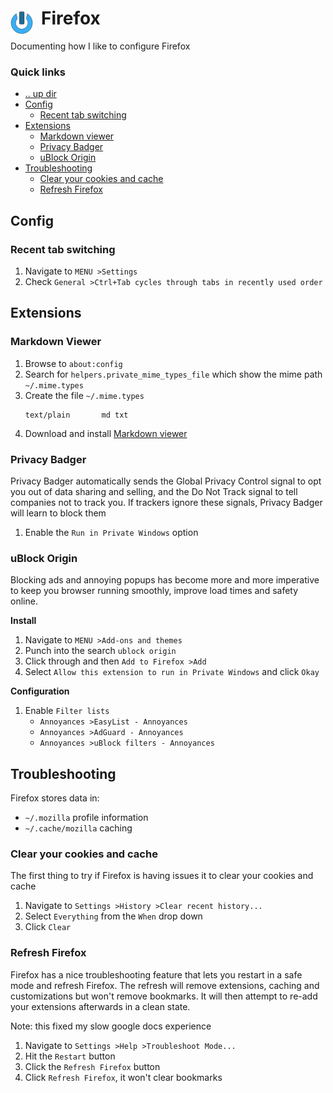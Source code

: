 # Firefox <img style="margin: 6px 13px 0px 0px" align="left" src="../../../data/images/logo_36x36.png" />

Documenting how I like to configure Firefox

### Quick links
* [.. up dir](..)
* [Config](#config)
  * [Recent tab switching](#recent-tab-switching)
* [Extensions](#extensions)
  * [Markdown viewer](#markdown-viewer)
  * [Privacy Badger](#privacy-badger)
  * [uBlock Origin](#ublock-origin)
* [Troubleshooting](#troubleshooting)
  * [Clear your cookies and cache](#clear-your-cookies-and-cache)
  * [Refresh Firefox](#refresh-firefox)

## Config

### Recent tab switching
1. Navigate to `MENU >Settings`
2. Check `General >Ctrl+Tab cycles through tabs in recently used order`

## Extensions

### Markdown Viewer
1. Browse to `about:config`
2. Search for `helpers.private_mime_types_file` which show the mime path `~/.mime.types`
3. Create the file `~/.mime.types`
   ```
   text/plain       md txt
   ```
4. Download and install [Markdown viewer](https://addons.mozilla.org/en-US/firefox/addon/markdown-viewer-chrome/)

### Privacy Badger
Privacy Badger automatically sends the Global Privacy Control signal to opt you out of data sharing 
and selling, and the Do Not Track signal to tell companies not to track you. If trackers ignore these 
signals, Privacy Badger will learn to block them

1. Enable the `Run in Private Windows` option

### uBlock Origin
Blocking ads and annoying popups has become more and more imperative to keep you browser running 
smoothly, improve load times and safety online.

**Install**
1. Navigate to `MENU >Add-ons and themes`
2. Punch into the search `ublock origin`
3. Click through and then `Add to Firefox >Add`
4. Select `Allow this extension to run in Private Windows` and click `Okay`

**Configuration**
1. Enable `Filter lists`
   * `Annoyances >EasyList - Annoyances`
   * `Annoyances >AdGuard - Annoyances`
   * `Annoyances >uBlock filters - Annoyances`

## Troubleshooting
Firefox stores data in:
* `~/.mozilla` profile information
* `~/.cache/mozilla` caching

### Clear your cookies and cache
The first thing to try if Firefox is having issues it to clear your cookies and cache

1. Navigate to `Settings >History >Clear recent history...`
2. Select `Everything` from the `When` drop down
3. Click `Clear`

### Refresh Firefox
Firefox has a nice troubleshooting feature that lets you restart in a safe mode and refresh Firefox. 
The refresh will remove extensions, caching and customizations but won't remove bookmarks. It will 
then attempt to re-add your extensions afterwards in a clean state.

Note: this fixed my slow google docs experience

1. Navigate to `Settings >Help >Troubleshoot Mode...`
2. Hit the `Restart` button
3. Click the `Refresh Firefox` button
4. Click `Refresh Firefox`, it won't clear bookmarks

<!-- 
vim: ts=2:sw=2:sts=2
-->
